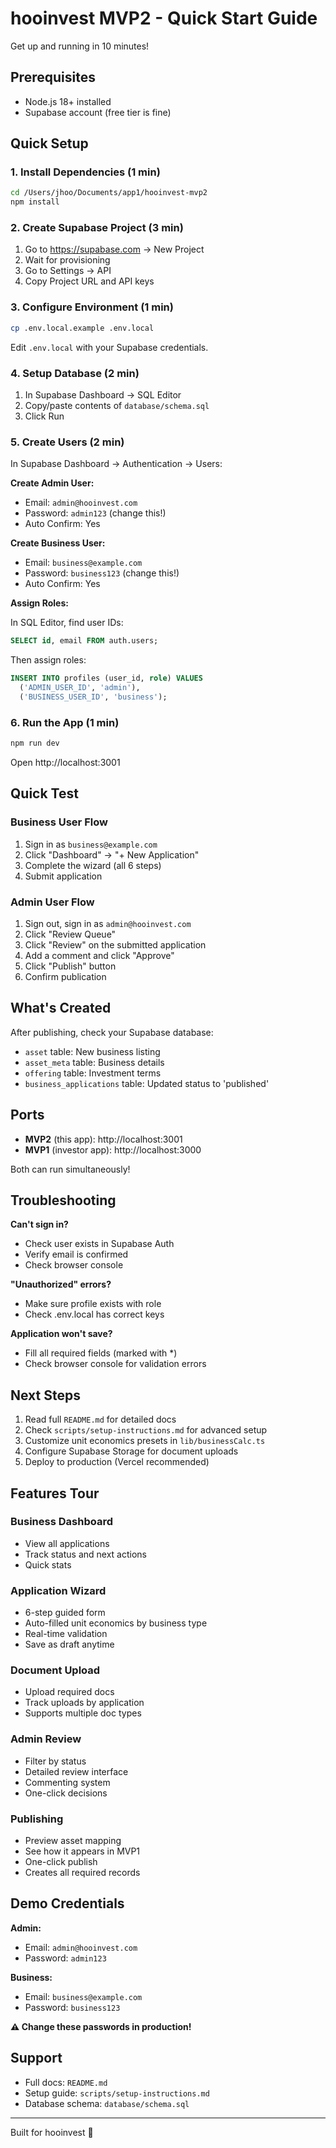 # hooinvest MVP2 - Quick Start Guide

Get up and running in 10 minutes!

## Prerequisites

- Node.js 18+ installed
- Supabase account (free tier is fine)

## Quick Setup

### 1. Install Dependencies (1 min)

```bash
cd /Users/jhoo/Documents/app1/hooinvest-mvp2
npm install
```

### 2. Create Supabase Project (3 min)

1. Go to https://supabase.com → New Project
2. Wait for provisioning
3. Go to Settings → API
4. Copy Project URL and API keys

### 3. Configure Environment (1 min)

```bash
cp .env.local.example .env.local
```

Edit `.env.local` with your Supabase credentials.

### 4. Setup Database (2 min)

1. In Supabase Dashboard → SQL Editor
2. Copy/paste contents of `database/schema.sql`
3. Click Run

### 5. Create Users (2 min)

In Supabase Dashboard → Authentication → Users:

**Create Admin User:**
- Email: `admin@hooinvest.com`
- Password: `admin123` (change this!)
- Auto Confirm: Yes

**Create Business User:**
- Email: `business@example.com`  
- Password: `business123` (change this!)
- Auto Confirm: Yes

**Assign Roles:**

In SQL Editor, find user IDs:
```sql
SELECT id, email FROM auth.users;
```

Then assign roles:
```sql
INSERT INTO profiles (user_id, role) VALUES
  ('ADMIN_USER_ID', 'admin'),
  ('BUSINESS_USER_ID', 'business');
```

### 6. Run the App (1 min)

```bash
npm run dev
```

Open http://localhost:3001

## Quick Test

### Business User Flow
1. Sign in as `business@example.com`
2. Click "Dashboard" → "+ New Application"
3. Complete the wizard (all 6 steps)
4. Submit application

### Admin User Flow
1. Sign out, sign in as `admin@hooinvest.com`
2. Click "Review Queue"
3. Click "Review" on the submitted application
4. Add a comment and click "Approve"
5. Click "Publish" button
6. Confirm publication

## What's Created

After publishing, check your Supabase database:
- `asset` table: New business listing
- `asset_meta` table: Business details
- `offering` table: Investment terms
- `business_applications` table: Updated status to 'published'

## Ports

- **MVP2** (this app): http://localhost:3001
- **MVP1** (investor app): http://localhost:3000

Both can run simultaneously!

## Troubleshooting

**Can't sign in?**
- Check user exists in Supabase Auth
- Verify email is confirmed
- Check browser console

**"Unauthorized" errors?**
- Make sure profile exists with role
- Check .env.local has correct keys

**Application won't save?**
- Fill all required fields (marked with *)
- Check browser console for validation errors

## Next Steps

1. Read full `README.md` for detailed docs
2. Check `scripts/setup-instructions.md` for advanced setup
3. Customize unit economics presets in `lib/businessCalc.ts`
4. Configure Supabase Storage for document uploads
5. Deploy to production (Vercel recommended)

## Features Tour

### Business Dashboard
- View all applications
- Track status and next actions
- Quick stats

### Application Wizard
- 6-step guided form
- Auto-filled unit economics by business type
- Real-time validation
- Save as draft anytime

### Document Upload
- Upload required docs
- Track uploads by application
- Supports multiple doc types

### Admin Review
- Filter by status
- Detailed review interface
- Commenting system
- One-click decisions

### Publishing
- Preview asset mapping
- See how it appears in MVP1
- One-click publish
- Creates all required records

## Demo Credentials

**Admin:**
- Email: `admin@hooinvest.com`
- Password: `admin123`

**Business:**
- Email: `business@example.com`
- Password: `business123`

**⚠️ Change these passwords in production!**

## Support

- Full docs: `README.md`
- Setup guide: `scripts/setup-instructions.md`
- Database schema: `database/schema.sql`

---

Built for hooinvest 🚀




